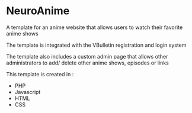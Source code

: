 NeuroAnime
==========

<p> A template for an anime website that allows users to watch their favorite anime shows </p>

<p> The template is integrated with the VBulletin registration and login system</p>

<p>The template also includes a custom admin page that allows other administrators to add/ delete other anime shows, episodes or links</p>

<p>This template is created in :</p>
<ul>
  <li>PHP</li>
  <li>Javascript</li>
  <li>HTML</li>
  <li>CSS</li>
</ul>
